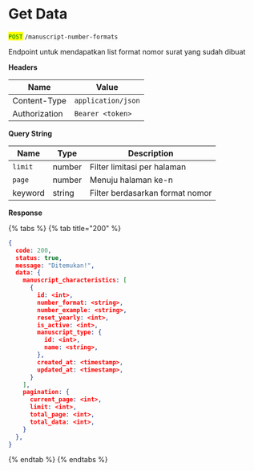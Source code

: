 # Get Data

<mark style="color:green;">`POST`</mark> `/manuscript-number-formats`

Endpoint untuk mendapatkan list format nomor surat yang sudah dibuat

**Headers**

| Name          | Value              |
| ------------- | ------------------ |
| Content-Type  | `application/json` |
| Authorization | `Bearer <token>`   |

**Query String**

| Name    | Type   | Description                     |
| ------- | ------ | ------------------------------- |
| `limit` | number | Filter limitasi per halaman     |
| `page`  | number | Menuju halaman ke-n             |
| keyword | string | Filter berdasarkan format nomor |

**Response**

{% tabs %}
{% tab title="200" %}
```json
{
  code: 200,
  status: true,
  message: "Ditemukan!",
  data: {
    manuscript_characteristics: [
      {
        id: <int>,
        number_format: <string>,
        number_example: <string>,
        reset_yearly: <int>,
        is_active: <int>,
        manuscript_type: {
          id: <int>,
          name: <string>,
        },
        created_at: <timestamp>,
        updated_at: <timestamp>,
      }
    ],
    pagination: {
      current_page: <int>,
      limit: <int>,
      total_page: <int>,
      total_data: <int>,
    }
  },
}
```
{% endtab %}
{% endtabs %}
